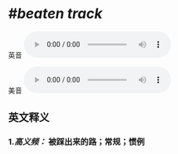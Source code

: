 # ***\#beaten track*** 
英音
<audio src="./media/beaten track-B.aac" controls="controls"></audio>

美音
<audio src="./media/beaten track.aac" controls="controls"></audio>



  

英文释义
---
### 1.*高义频：* **被踩出来的路；常规；惯例**  


